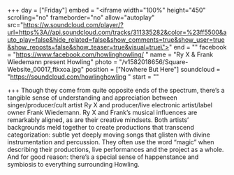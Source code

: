 +++
day = ["Friday"]
embed = "<iframe width=\"100%\" height=\"450\" scrolling=\"no\" frameborder=\"no\" allow=\"autoplay\" src=\"https://w.soundcloud.com/player/?url=https%3A//api.soundcloud.com/tracks/311335282&color=%23ff5500&auto_play=false&hide_related=false&show_comments=true&show_user=true&show_reposts=false&show_teaser=true&visual=true\"></iframe>"
end = ""
facebook = "https://www.facebook.com/howlinghowling/ "
name = "Ry X & Frank Wiedemann present Howling"
photo = "/v1582018656/Square-Website_00017_ftkxoa.jpg"
position = ["Nowhere But Here"]
soundcloud = "https://soundcloud.com/howlinghowling "
start = ""

+++
Though they come from quite opposite ends of the spectrum, there’s a tangible sense of understanding and appreciation between singer/producer/cult artist Ry X and producer/live electronic artist/label owner Frank Wiedemann. Ry X and Frank’s musical influences are remarkably aligned, as are their creative mindsets. Both artists’ backgrounds meld together to create productions that transcend categorization: subtle yet deeply moving songs that glisten with divine instrumentation and percussion. They often use the word “magic” when describing their productions, live performances and the project as a whole. And for good reason: there’s a special sense of happenstance and symbiosis to everything surrounding Howling.